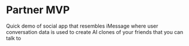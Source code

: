 # Partner MVP 

Quick demo of social app that resembles iMessage where user conversation data is used to create AI clones of your friends that you can talk to
